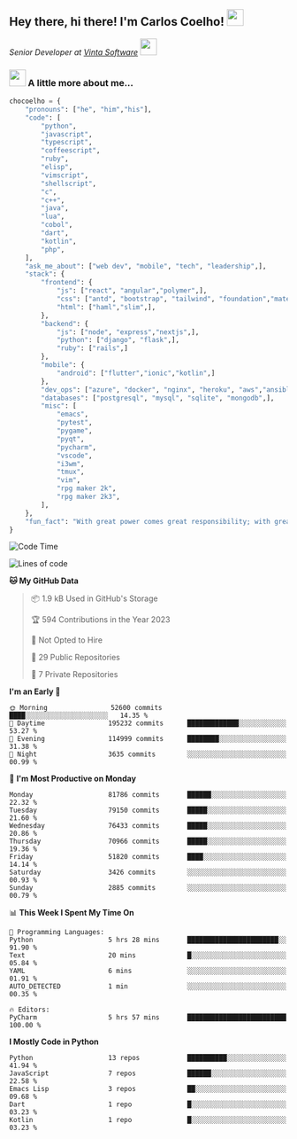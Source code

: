 <h2>Hey there, hi there! I'm Carlos Coelho! <img src="https://emoji.gg/assets/emoji/6680_this_is_fine.png" width="30"></h2>
<p><em>Senior Developer at <a href="http://www.vintasoftware.com">Vinta Software</a> <img src="https://emojis.slackmojis.com/emojis/images/1613461409/13263/bongocat_code.gif?1613461409" width="30"> 
</em></p>

### <img src="https://emojis.slackmojis.com/emojis/images/1597320283/10003/catjam.gif?1597320283" width="30"> A little more about me...  

```python
chocoelho = {
    "pronouns": ["he", "him","his"],
    "code": [
        "python",
        "javascript",
        "typescript",
        "coffeescript",
        "ruby",
        "elisp",
        "vimscript",
        "shellscript",
        "c",
        "c++",
        "java",
        "lua",
        "cobol",
        "dart",
        "kotlin",
        "php",
    ],
    "ask_me_about": ["web dev", "mobile", "tech", "leadership",],
    "stack": {
        "frontend": {
            "js": ["react", "angular","polymer",],
            "css": ["antd", "bootstrap", "tailwind", "foundation","material","sass","less",],
            "html": ["haml","slim",],
        },
        "backend": {
            "js": ["node", "express","nextjs",],
            "python": ["django", "flask",],
            "ruby": ["rails",]
        },
        "mobile": {
            "android": ["flutter","ionic","kotlin",]
        },
        "dev_ops": ["azure", "docker", "nginx", "heroku", "aws","ansible",],
        "databases": ["postgresql", "mysql", "sqlite", "mongodb",],
        "misc": [
            "emacs",
            "pytest",
            "pygame",
            "pyqt",
            "pycharm",
            "vscode",
            "i3wm",
            "tmux",
            "vim",
            "rpg maker 2k",
            "rpg maker 2k3",
        ],
    },
    "fun_fact": "With great power comes great responsibility; with great responsibility can come extreme stress"
}
```

<!--START_SECTION:waka-->
![Code Time](http://img.shields.io/badge/Code%20Time-1%2C859%20hrs%2036%20mins-blue)

![Lines of code](https://img.shields.io/badge/From%20Hello%20World%20I%27ve%20Written-917.7%20million%20lines%20of%20code-blue)

**🐱 My GitHub Data** 

> 📦 1.9 kB Used in GitHub's Storage 
 > 
> 🏆 594 Contributions in the Year 2023
 > 
> 🚫 Not Opted to Hire
 > 
> 📜 29 Public Repositories 
 > 
> 🔑 7 Private Repositories 
 > 
**I'm an Early 🐤** 

```text
🌞 Morning                52600 commits       ████░░░░░░░░░░░░░░░░░░░░░   14.35 % 
🌆 Daytime                195232 commits      █████████████░░░░░░░░░░░░   53.27 % 
🌃 Evening                114999 commits      ████████░░░░░░░░░░░░░░░░░   31.38 % 
🌙 Night                  3635 commits        ░░░░░░░░░░░░░░░░░░░░░░░░░   00.99 % 
```
📅 **I'm Most Productive on Monday** 

```text
Monday                   81786 commits       ██████░░░░░░░░░░░░░░░░░░░   22.32 % 
Tuesday                  79150 commits       █████░░░░░░░░░░░░░░░░░░░░   21.60 % 
Wednesday                76433 commits       █████░░░░░░░░░░░░░░░░░░░░   20.86 % 
Thursday                 70966 commits       █████░░░░░░░░░░░░░░░░░░░░   19.36 % 
Friday                   51820 commits       ████░░░░░░░░░░░░░░░░░░░░░   14.14 % 
Saturday                 3426 commits        ░░░░░░░░░░░░░░░░░░░░░░░░░   00.93 % 
Sunday                   2885 commits        ░░░░░░░░░░░░░░░░░░░░░░░░░   00.79 % 
```


📊 **This Week I Spent My Time On** 

```text
💬 Programming Languages: 
Python                   5 hrs 28 mins       ███████████████████████░░   91.90 % 
Text                     20 mins             █░░░░░░░░░░░░░░░░░░░░░░░░   05.84 % 
YAML                     6 mins              ░░░░░░░░░░░░░░░░░░░░░░░░░   01.91 % 
AUTO_DETECTED            1 min               ░░░░░░░░░░░░░░░░░░░░░░░░░   00.35 % 

🔥 Editors: 
PyCharm                  5 hrs 57 mins       █████████████████████████   100.00 % 
```

**I Mostly Code in Python** 

```text
Python                   13 repos            ██████████░░░░░░░░░░░░░░░   41.94 % 
JavaScript               7 repos             ██████░░░░░░░░░░░░░░░░░░░   22.58 % 
Emacs Lisp               3 repos             ██░░░░░░░░░░░░░░░░░░░░░░░   09.68 % 
Dart                     1 repo              █░░░░░░░░░░░░░░░░░░░░░░░░   03.23 % 
Kotlin                   1 repo              █░░░░░░░░░░░░░░░░░░░░░░░░   03.23 % 
```




<!--END_SECTION:waka-->
